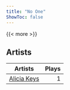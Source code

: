```yaml
---
title: "No One"
ShowToc: false
---
```


{{< more >}}

## Artists
Artists | Plays 
----- | -----: 
[Alicia Keys](/artists/alicia-keys-56563) | 1

